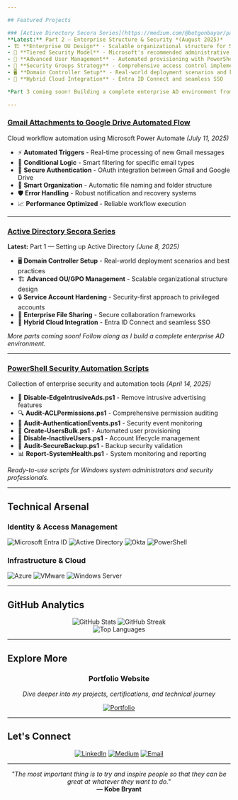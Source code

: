 ```yaml
---

## Featured Projects

### [Active Directory Secora Series](https://medium.com/@botgonbayar/part-1-setting-up-active-directory-c59677048c92](https://medium.com/@botgonbayar/building-secoras-user-base-creating-30-users-ous-and-security-groups-b4a22e2f1d73)
**Latest:** Part 2 — Enterprise Structure & Security *(August 2025)*
- 🏗️ **Enterprise OU Design** - Scalable organizational structure for 50-200 users
- 🔐 **Tiered Security Model** - Microsoft's recommended administrative framework
- 👥 **Advanced User Management** - Automated provisioning with PowerShell
- 🎯 **Security Groups Strategy** - Comprehensive access control implementation
- 🖥️ **Domain Controller Setup** - Real-world deployment scenarios and best practices
- 🔄 **Hybrid Cloud Integration** - Entra ID Connect and seamless SSO

*Part 3 coming soon! Building a complete enterprise AD environment from ground up.*

---
```


### [Gmail Attachments to Google Drive Automated Flow](https://medium.com/@botgonbayar/automatically-save-gmail-attachments-to-dropbox-via-power-automate-f09f9d5c9d12)
Cloud workflow automation using Microsoft Power Automate *(July 11, 2025)*

- ⚡ **Automated Triggers** - Real-time processing of new Gmail messages
- 🔄 **Conditional Logic** - Smart filtering for specific email types
- 🔐 **Secure Authentication** - OAuth integration between Gmail and Google Drive
- 📁 **Smart Organization** - Automatic file naming and folder structure
- 🛡️ **Error Handling** - Robust notification and recovery systems
- 📈 **Performance Optimized** - Reliable workflow execution

---

### [Active Directory Secora Series](https://medium.com/@botgonbayar/part-1-setting-up-active-directory-c59677048c92)
**Latest:** Part 1 — Setting up Active Directory *(June 8, 2025)*

- 🖥️ **Domain Controller Setup** - Real-world deployment scenarios and best practices
- 🏗️ **Advanced OU/GPO Management** - Scalable organizational structure design  
- 🔒 **Service Account Hardening** - Security-first approach to privileged accounts
- 📁 **Enterprise File Sharing** - Secure collaboration frameworks
- 🔄 **Hybrid Cloud Integration** - Entra ID Connect and seamless SSO

*More parts coming soon! Follow along as I build a complete enterprise AD environment.*

---

### [PowerShell Security Automation Scripts](https://github.com/botgonbayar/Active-Directory-Series/tree/main/scripts)
Collection of enterprise security and automation tools *(April 14, 2025)*

- 🔧 **Disable-EdgeIntrusiveAds.ps1** - Remove intrusive advertising features
- 🔍 **Audit-ACLPermissions.ps1** - Comprehensive permission auditing
- 🔐 **Audit-AuthenticationEvents.ps1** - Security event monitoring
- 👥 **Create-UsersBulk.ps1** - Automated user provisioning
- 🚫 **Disable-InactiveUsers.ps1** - Account lifecycle management
- 💾 **Audit-SecureBackup.ps1** - Backup security validation
- 📊 **Report-SystemHealth.ps1** - System monitoring and reporting

*Ready-to-use scripts for Windows system administrators and security professionals.*

---

## Technical Arsenal

### **Identity & Access Management**
![Microsoft Entra ID](https://img.shields.io/badge/-Microsoft%20Entra%20ID-0078D4?style=flat-square&logo=microsoft&logoColor=white)
![Active Directory](https://img.shields.io/badge/-Active%20Directory-0078D4?style=flat-square&logo=windows&logoColor=white)
![Okta](https://img.shields.io/badge/-Okta-007DC1?style=flat-square&logo=okta&logoColor=white)
![PowerShell](https://img.shields.io/badge/-PowerShell-5391FE?style=flat-square&logo=powershell&logoColor=white)

### **Infrastructure & Cloud**
![Azure](https://img.shields.io/badge/-Microsoft%20Azure-0078D4?style=flat-square&logo=microsoftazure&logoColor=white)
![VMware](https://img.shields.io/badge/-VMware-607078?style=flat-square&logo=vmware&logoColor=white)
![Windows Server](https://img.shields.io/badge/-Windows%20Server-0078D4?style=flat-square&logo=windows&logoColor=white)

---

## GitHub Analytics

<div align="center">
  <img src="https://github-readme-stats.vercel.app/api?username=botgonbayar&show_icons=true&theme=tokyonight&hide_border=true&count_private=true" alt="GitHub Stats" />
  <img src="https://github-readme-streak-stats.herokuapp.com/?user=botgonbayar&theme=tokyonight&hide_border=true" alt="GitHub Streak" />
</div>

<div align="center">
  <img src="https://github-readme-stats.vercel.app/api/top-langs/?username=botgonbayar&layout=compact&theme=tokyonight&hide_border=true" alt="Top Languages" />
</div>

---

## Explore More

<div align="center">
  
### **Portfolio Website**
*Dive deeper into my projects, certifications, and technical journey*

[![Portfolio](https://img.shields.io/badge/-🌐%20botgonbayar.github.io-1a1a1a?style=for-the-badge&logo=github&logoColor=white)](https://botgonbayar.github.io)

</div>

---

## Let's Connect

<div align="center">
  
[![LinkedIn](https://img.shields.io/badge/-LinkedIn-0077B5?style=for-the-badge&logo=linkedin&logoColor=white)](https://linkedin.com/in/botgonbayar)
[![Medium](https://img.shields.io/badge/-Medium-12100E?style=for-the-badge&logo=medium&logoColor=white)](https://medium.com/@botgonbayar)
[![Email](https://img.shields.io/badge/-Email-D14836?style=for-the-badge&logo=gmail&logoColor=white)](mailto:batotgonbayar@proton.me)

</div>

---

<div align="center">
  
*"The most important thing is to try and inspire people so that they can be great at whatever they want to do."*  
**— Kobe Bryant**

</div>
